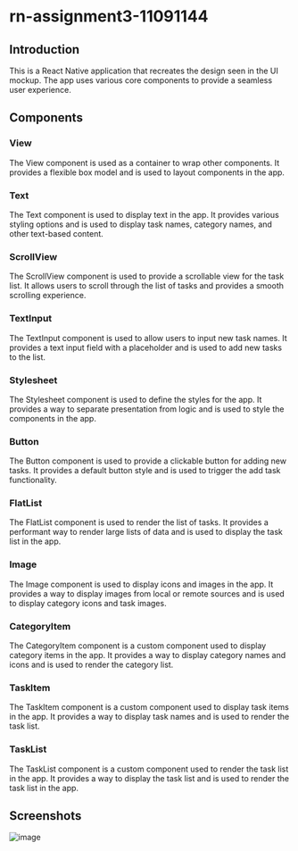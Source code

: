 # rn-assignment3-11091144

## Introduction

This is a React Native application that recreates the design seen in the UI mockup. The app uses various core components to provide a seamless user experience.

## Components

### View

The View component is used as a container to wrap other components. It provides a flexible box model and is used to layout components in the app.

### Text

The Text component is used to display text in the app. It provides various styling options and is used to display task names, category names, and other text-based content.

### ScrollView

The ScrollView component is used to provide a scrollable view for the task list. It allows users to scroll through the list of tasks and provides a smooth scrolling experience.

### TextInput

The TextInput component is used to allow users to input new task names. It provides a text input field with a placeholder and is used to add new tasks to the list.

### Stylesheet

The Stylesheet component is used to define the styles for the app. It provides a way to separate presentation from logic and is used to style the components in the app.

### Button

The Button component is used to provide a clickable button for adding new tasks. It provides a default button style and is used to trigger the add task functionality.

### FlatList

The FlatList component is used to render the list of tasks. It provides a performant way to render large lists of data and is used to display the task list in the app.

### Image

The Image component is used to display icons and images in the app. It provides a way to display images from local or remote sources and is used to display category icons and task images.

### CategoryItem

The CategoryItem component is a custom component used to display category items in the app. It provides a way to display category names and icons and is used to render the category list.

### TaskItem

The TaskItem component is a custom component used to display task items in the app. It provides a way to display task names and is used to render the task list.

### TaskList

The TaskList component is a custom component used to render the task list in the app. It provides a way to display the task list and is used to render the task list in the app.

## Screenshots





![image](https://github.com/Manuel-kyei/rn-assignment3-11091144/assets/170188652/70d8277f-0671-408d-b888-aed36f732f4d)
